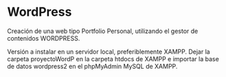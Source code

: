 # WordPress

Creación de una web tipo Portfolio Personal, utilizando el gestor de contenidos WORDPRESS.

Versión a instalar en un servidor local, preferiblemente XAMPP. Dejar la carpeta proyectoWordP en la 
carpeta htdocs de XAMPP e importar la base de datos wordpress2 en el phpMyAdmin MySQL de XAMPP.
